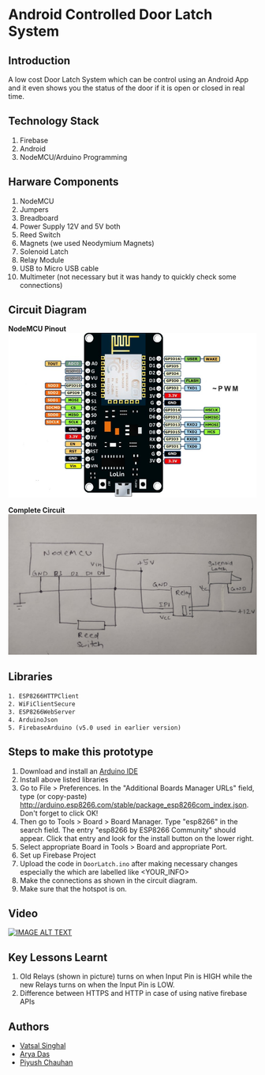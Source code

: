 # Android Controlled Door Latch System

## Introduction
A low cost Door Latch System which can be control using an Android App and it even shows you the status of the door if it is open or closed in real time. 

## Technology Stack
1. Firebase
2. Android
3. NodeMCU/Arduino Programming

## Harware Components
1. NodeMCU
2. Jumpers
3. Breadboard
4. Power Supply 12V and 5V both
5. Reed Switch
6. Magnets (we used Neodymium Magnets)
7. Solenoid Latch
8. Relay Module
9. USB to Micro USB cable
10. Multimeter (not necessary but it was handy to quickly check some connections)

## Circuit Diagram
**NodeMCU Pinout** ![xrt](images/NodeMCU-pinout.jpg)

**Complete Circuit** ![](images/Circuit.jpeg)

## Libraries
```
1. ESP8266HTTPClient
2. WiFiClientSecure
3. ESP8266WebServer
4. ArduinoJson
5. FirebaseArduino (v5.0 used in earlier version)
```

## Steps to make this prototype
1. Download and install an [Arduino IDE](https://www.arduino.cc/en/Main/Software)
2. Install above listed libraries
3. Go to File > Preferences. In the "Additional Boards Manager URLs" field, type (or copy-paste) http://arduino.esp8266.com/stable/package_esp8266com_index.json. Don't forget to click OK!
4. Then go to  Tools > Board > Board Manager. Type "esp8266" in the search field. The entry "esp8266 by ESP8266 Community" should appear. Click that entry and look for the install button on the lower right.
5. Select appropriate Board in Tools > Board and appropriate Port.
6. Set up Firebase Project
7. Upload the code in `DoorLatch.ino` after making necessary changes especially the which are labelled like <YOUR_INFO>
8. Make the connections as shown in the circuit diagram.
9. Make sure that the hotspot is on.

## Video
[![IMAGE ALT TEXT](http://img.youtube.com/vi/rhl77WLnQ0s/0.jpg)](http://www.youtube.com/watch?v=rhl77WLnQ0s)


## Key Lessons Learnt
1. Old Relays (shown in picture) turns on when Input Pin is HIGH while the new Relays turns on when the Input Pin is LOW.
2. Difference between HTTPS and HTTP in case of using native firebase APIs

## Authors
- [Vatsal Singhal](https://github.com/vatsalsin)
- [Arya Das](https://github.com/aryadas98)
- [Piyush Chauhan](https://github.com/piyushchauhan/)


